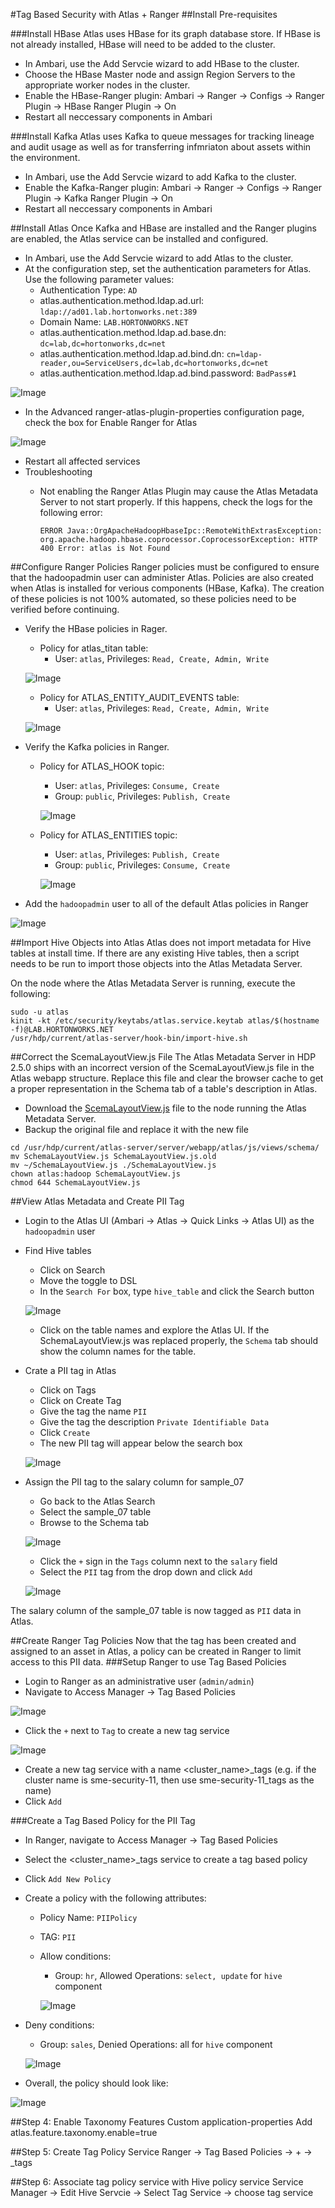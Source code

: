 #Tag Based Security with Atlas + Ranger
##Install Pre-requisites

###Install HBase
Atlas uses HBase for its graph database store. If HBase is not already installed, HBase will need to be added to the cluster.
- In Ambari, use the Add Servcie wizard to add HBase to the cluster.
- Choose the HBase Master node and assign Region Servers to the appropriate worker nodes in the cluster.
- Enable the HBase-Ranger plugin: Ambari -> Ranger -> Configs -> Ranger Plugin -> HBase Ranger Plugin -> On
- Restart all neccessary components in Ambari

###Install Kafka
Atlas uses Kafka to queue messages for tracking lineage and audit usage as well as for transferring infmriaton about assets within the environment.
- In Ambari, use the Add Servcie wizard to add Kafka to the cluster.
- Enable the Kafka-Ranger plugin: Ambari -> Ranger -> Configs -> Ranger Plugin -> Kafka Ranger Plugin -> On
- Restart all neccessary components in Ambari

##Install Atlas
Once Kafka and HBase are installed and the Ranger plugins are enabled, the Atlas service can be installed and configured.
- In Ambari, use the Add Servcie wizard to add Atlas to the cluster.
- At the configuration step, set the authentication parameters for Atlas. Use the following parameter values:
  - Authentication Type: `AD`
  - atlas.authentication.method.ldap.ad.url: `ldap://ad01.lab.hortonworks.net:389`
  - Domain Name: `LAB.HORTONWORKS.NET`
  - atlas.authentication.method.ldap.ad.base.dn: `dc=lab,dc=hortonworks,dc=net`
  - atlas.authentication.method.ldap.ad.bind.dn: `cn=ldap-reader,ou=ServiceUsers,dc=lab,dc=hortonworks,dc=net`
  - atlas.authentication.method.ldap.ad.bind.password: `BadPass#1`

![Image](images/atlas-auth-config.png?raw=true)

- In the Advanced ranger-atlas-plugin-properties configuration page, check the box for Enable Ranger for Atlas

![Image](images/enable-ranger-atlas.png?raw=true)

- Restart all affected services
- Troubleshooting
  - Not enabling the Ranger Atlas Plugin may cause the Atlas Metadata Server to not start properly. If this happens, check the logs for the following error:

    ```
    ERROR Java::OrgApacheHadoopHbaseIpc::RemoteWithExtrasException: org.apache.hadoop.hbase.coprocessor.CoprocessorException: HTTP 400 Error: atlas is Not Found
    ```
    
##Configure Ranger Policies
Ranger policies must be configured to ensure that the hadoopadmin user can administer Atlas. Policies are also created when Atlas is installed for verious components (HBase, Kafka). The creation of these policies is not 100% automated, so these policies need to be verified before continuing.

- Verify the HBase policies in Rager.
  - Policy for atlas_titan table:
    - User: `atlas`, Privileges:  `Read, Create, Admin, Write`

  ![Image](images/atlas-titan-policy.png?raw=true)
  
  - Policy for ATLAS_ENTITY_AUDIT_EVENTS table:
    - User: `atlas`, Privileges:  `Read, Create, Admin, Write`
    
  ![Image](images/atlas-audits-policy.png?raw=true)

- Verify the Kafka policies in Ranger.
  - Policy for ATLAS_HOOK topic:
    - User: `atlas`, Privileges: `Consume, Create`
    - Group: `public`, Privileges: `Publish, Create`

    ![Image](images/atlas-hook-policy.png?raw=true)
    
  - Policy for ATLAS_ENTITIES topic:
    - User: `atlas`, Privileges: `Publish, Create`
    - Group: `public`, Privileges: `Consume, Create`

    ![Image](images/atlas-entities-policy.png?raw=true)

- Add the `hadoopadmin` user to all of the default Atlas policies in Ranger

![Image](images/ranger-atlas-policies.png?raw=true)

##Import Hive Objects into Atlas
Atlas does not import metadata for Hive tables at install time. If there are any existing Hive tables, then a script needs to be run to import those objects into the Atlas Metadata Server.

On the node where the Atlas Metadata Server is running, execute the following:
```
sudo -u atlas
kinit -kt /etc/security/keytabs/atlas.service.keytab atlas/$(hostname -f)@LAB.HORTONWORKS.NET
/usr/hdp/current/atlas-server/hook-bin/import-hive.sh
```

##Correct the ScemaLayoutView.js File
The Atlas Metadata Server in HDP 2.5.0 ships with an incorrect version of the ScemaLayoutView.js file in the Atlas webapp structure. Replace this file and clear the browser cache to get a proper representation in the Schema tab of a table's description in Atlas.
- Download the [ScemaLayoutView.js](ScemaLayoutView.js) file to the node running the Atlas Metadata Server.
- Backup the original file and replace it with the new file

```
cd /usr/hdp/current/atlas-server/server/webapp/atlas/js/views/schema/
mv SchemaLayoutView.js SchemaLayoutView.js.old
mv ~/SchemaLayoutView.js ./SchemaLayoutView.js
chown atlas:hadoop SchemaLayoutView.js
chmod 644 SchemaLayoutView.js
```

##View Atlas Metadata and Create PII Tag
- Login to the Atlas UI (Ambari -> Atlas -> Quick Links -> Atlas UI) as the `hadoopadmin` user
- Find Hive tables
  - Click on Search
  - Move the toggle to DSL
  - In the `Search For` box, type `hive_table` and click the Search button
  
  ![Image](images/atlas-table-search.png?raw=true)
  
  - Click on the table names and explore the Atlas UI. If the SchemaLayoutView.js was replaced properly, the `Schema` tab should show the column names for the table.

- Crate a PII tag in Atlas
  - Click on Tags
  - Click on Create Tag
  - Give the tag the name `PII`
  - Give the tag the description `Private Identifiable Data`
  - Click `Create`
  - The new PII tag will appear below the search box
  
  ![Image](images/atlas-pii-tag.png?raw=true)

- Assign the PII tag to the salary column for sample_07
  - Go back to the Atlas Search 
  - Select the sample_07 table
  - Browse to the Schema tab
  
  ![Image](images/atlas-sample07-schema.png?raw=true)
  
  - Click the `+` sign in the `Tags` column next to the `salary` field
  - Select the `PII` tag from the drop down and click `Add`
  
  ![Image](images/atlas-sample07-pii.png?raw=true)

The salary column of the sample_07 table is now tagged as `PII` data in Atlas.

##Create Ranger Tag Policies
Now that the tag has been created and assigned to an asset in Atlas, a policy can be created in Ranger to limit access to this PII data.
###Setup Ranger to use Tag Based Policies
- Login to Ranger as an administrative user (`admin/admin`)
- Navigate to Access Manager -> Tag Based Policies

![Image](images/ranger-tag-policy.png?raw=true)

- Click the `+` next to `Tag` to create a new tag service
 
![Image](images/ranger-create-tag-service.png?raw-true)

- Create a new tag service with a name <cluster_name>_tags (e.g. if the cluster name is sme-security-11, then use sme-security-11_tags as the name)
- Click `Add`

###Create a Tag Based Policy for the PII Tag
- In Ranger, navigate to Access Manager -> Tag Based Policies
- Select the <cluster_name>_tags service to create a tag based policy
- Click `Add New Policy` 
- Create a policy with the following attributes:
  - Policy Name: `PIIPolicy`
  - TAG: `PII`
  - Allow conditions:
    - Group: `hr`, Allowed Operations: `select, update` for `hive` component

    ![Image](images/ranger-pii-allow-perms.png?raw=true)

 - Deny conditions:
    - Group: `sales`, Denied Operations: all for `hive` component
    
    ![Image](images/ranger-pii-deny-perms.png?raw=true)

  - Overall, the policy should look like:
  
  ![Image](images/ranger-pii-tag-policy.png?raw=true)
  
 

##Step 4: Enable Taxonomy Features
Custom application-properties
Add atlas.feature.taxonomy.enable=true

##Step 5: Create Tag Policy Service
Ranger -> Tag Based Policies -> + -> <cluster>_tags

##Step 6: Associate tag policy service with Hive policy service
Service Manager -> Edit Hive Servcie -> Select Tag Service -> choose tag service

